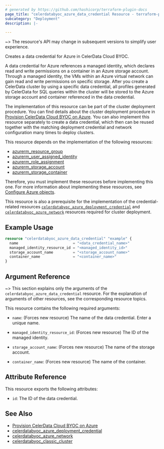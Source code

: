 ```yaml
---
# generated by https://github.com/hashicorp/terraform-plugin-docs
page_title: "celerdatabyoc_azure_data_credential Resource - terraform-provider-celerdatabyoc"
subcategory: "Deployment"
description: |-
  
---
```


~> The resource's API may change in subsequent versions to simplify user experience.

Creates a data credential for Azure in CelerData Cloud BYOC.

A data credential for Azure references a managed identity, which declares read and write permissions on a container in an Azure storage account. Through a managed identity, the VMs within an Azure virtual network can gain read and write permissions on specific storage. After you create a CelerData cluster by using a specific data credential, all profiles generated by CelerData for SQL queries within the cluster will be stored to the Azure storage account and container referenced in the data credential.

The implementation of this resource can be part of the cluster deployment procedure. You can find details about the cluster deployment procedure in [Provision CelerData Cloud BYOC on Azure](../guides/azure_deployment_guide.md). You can also implement this resource separately to create a data credential, which then can be reused together with the matching deployment credential and network configuration many times to deploy clusters.

This resource depends on the implementation of the following resources:

- [azurerm_resource_group](https://registry.terraform.io/providers/hashicorp/azurerm/latest/docs/resources/resource_group)
- [azurerm_user_assigned_identity](https://registry.terraform.io/providers/hashicorp/azurerm/latest/docs/resources/user_assigned_identity)
- [azurerm_role_assignment](https://registry.terraform.io/providers/hashicorp/azurerm/latest/docs/resources/role_assignment)
- [azurerm_storage_account](https://registry.terraform.io/providers/hashicorp/azurerm/latest/docs/resources/storage_account)
- [azurerm_storage_container](https://registry.terraform.io/providers/hashicorp/azurerm/latest/docs/resources/storage_container)

Therefore, you must implement these resources before implementing this one. For more information about implementing these resources, see [Configure Azure objects](../guides/azure_deployment_guide.md#configure-azure-objects).

This resource is also a prerequisite for the implementation of the credential-related resources [`celerdatabyoc_azure_deployment_credential`](../resources/azure_deployment_credential.md) and [`celerdatabyoc_azure_network`](../resources/azure_network.md) resources required for cluster deployment.

## Example Usage

```terraform
resource "celerdatabyoc_azure_data_credential" "example" {
  name                         = "<data_credential_name>"
  managed_identity_resource_id = "<managed_identity_id>"
  storage_account_name         = "<storage_account_name>"
  container_name               = "<container_name>"
}
```

## Argument Reference

~> This section explains only the arguments of the `celerdatabyoc_azure_data_credential` resource. For the explanation of arguments of other resources, see the corresponding resource topics.

This resource contains the following required arguments:

- `name`: (Forces new resource) The name of the data credential. Enter a unique name.

- `managed_identity_resource_id`: (Forces new resource) The ID of the managed identity.

- `storage_account_name`: (Forces new resource) The name of the storage account.

- `container_name`: (Forces new resource) The name of the container.

## Attribute Reference

This resource exports the following attributes:

- `id`: The ID of the data credential.

## See Also

- [Provision CelerData Cloud BYOC on Azure](../guides/azure_deployment_guide.md)
- [celerdatabyoc_azure_deployment_credential](../resources/azure_deployment_credential.md)
- [celerdatabyoc_azure_network](../resources/azure_network.md)
- [celerdatabyoc_classic_cluster](../resources/classic_cluster.md)
